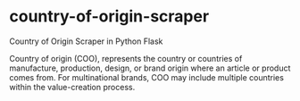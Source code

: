 # country-of-origin-scraper
Country of Origin Scraper in Python Flask

Country of origin (COO), represents the country or countries of manufacture, production, design, or brand origin where an article or product comes from. For multinational brands, COO may include multiple countries within the value-creation process.

